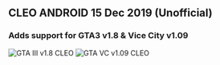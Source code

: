 ## CLEO ANDROID 15 Dec 2019 (Unofficial)
### Adds support for GTA3 v1.8 & Vice City v1.09

![GTA III v1.8 CLEO](https://raw.githubusercontent.com/3LC/CLEO.ANDROID.Unofficial.Updates/master/15%20Dec%202019/Instructions%20%26%20Info/Screenshots/III.png)
![GTA VC v1.09 CLEO](https://raw.githubusercontent.com/3LC/CLEO.ANDROID.Unofficial.Updates/master/15%20Dec%202019/Instructions%20%26%20Info/Screenshots/VC.png)
